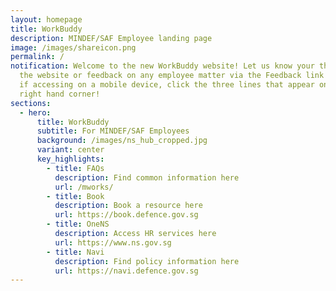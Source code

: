 ```yaml
---
layout: homepage
title: WorkBuddy
description: MINDEF/SAF Employee landing page
image: /images/shareicon.png
permalink: /
notification: Welcome to the new WorkBuddy website! Let us know your thoughts on
  the website or feedback on any employee matter via the Feedback link above, or
  if accessing on a mobile device, click the three lines that appear on the top
  right hand corner!
sections:
  - hero:
      title: WorkBuddy
      subtitle: For MINDEF/SAF Employees
      background: /images/ns_hub_cropped.jpg
      variant: center
      key_highlights:
        - title: FAQs
          description: Find common information here
          url: /mworks/
        - title: Book
          description: Book a resource here
          url: https://book.defence.gov.sg
        - title: OneNS
          description: Access HR services here
          url: https://www.ns.gov.sg
        - title: Navi
          description: Find policy information here
          url: https://navi.defence.gov.sg
---
```

